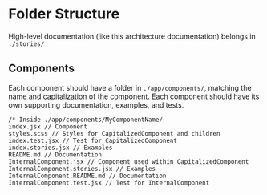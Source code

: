 # Folder Structure

High-level documentation (like this architecture documentation) belongs in `./stories/`

## Components

Each component should have a folder in `./app/components/`, matching the name
and capitalization of the component. Each component should have its own supporting
documentation, examples, and tests.

```
/* Inside ./app/components/MyComponentName/
index.jsx // Component
styles.scss // Styles for CapitalizedComponent and children
index.test.jsx // Test for CapitalizedComponent
index.stories.jsx // Examples
README.md // Documentation
InternalComponent.jsx // Component used within CapitalizedComponent
InternalComponent.stories.jsx // Examples
InternalComponent.README.md // Documentation
InternalComponent.test.jsx // Test for InternalComponent
```
